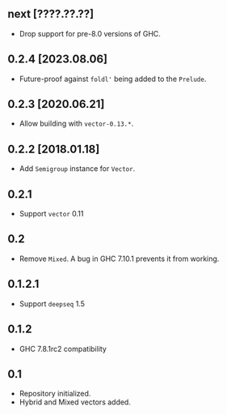 next [????.??.??]
-----------------
* Drop support for pre-8.0 versions of GHC.

0.2.4 [2023.08.06]
------------------
* Future-proof against `foldl'` being added to the `Prelude`.

0.2.3 [2020.06.21]
------------------
* Allow building with `vector-0.13.*`.

0.2.2 [2018.01.18]
------------------
* Add `Semigroup` instance for `Vector`.

0.2.1
-----
* Support `vector` 0.11

0.2
---
* Remove `Mixed`. A bug in GHC 7.10.1 prevents it from working.

0.1.2.1
-------
* Support `deepseq` 1.5

0.1.2
-----
* GHC 7.8.1rc2 compatibility

0.1
---
* Repository initialized.
* Hybrid and Mixed vectors added.
